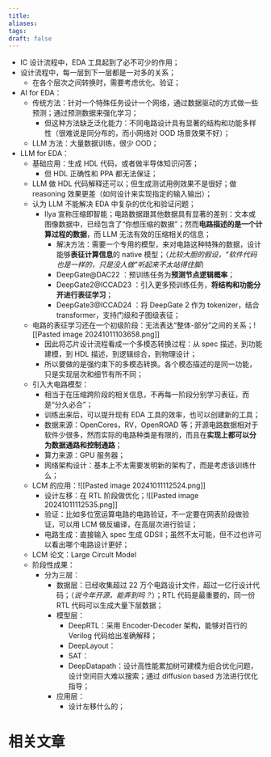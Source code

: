 ```yaml
---
title: 
aliases: 
tags: 
draft: false
---
```

- IC 设计流程中，EDA 工具起到了必不可少的作用；
- 设计流程中，每一层到下一层都是一对多的关系；
	- 在各个层次之间转换时，需要考虑优化、验证；
- AI for EDA：
	- 传统方法：针对一个特殊任务设计一个网络，通过数据驱动的方式做一些预测；通过预测数据来强化学习；
		- 但这种方法缺乏泛化能力：不同电路设计具有显著的结构和功能多样性（很难说是同分布的，而小网络对 OOD 场景效果不好）；
	- LLM 方法：大量数据训练，很少 OOD；
- LLM for EDA：
	- 基础应用：生成 HDL 代码，或者做半导体知识问答；
		- 但 HDL 正确性和 PPA 都无法保证；
	- LLM 做 HDL 代码解释还可以；但生成测试用例效果不是很好；做 reasoning 效果更差（如何设计来实现指定的输入输出）；
	- 认为 LLM 不能解决 EDA 中复杂的优化和验证问题；
		- Ilya 宣称压缩即智能；电路数据跟其他数据具有显著的差别：文本或图像数据中，已经包含了“你想压缩的数据”；然而**电路描述的是一个计算过程的数据**，而 LLM 无法有效的压缩相关的信息；
			- 解决方法：需要一个专用的模型，来对电路这种特殊的数据，设计能够**表征计算信息**的 native 模型；（*比较大胆的假设，“软件代码也是一样的，只是没人做”听起来不太站得住脚*）
			- DeepGate@DAC22 ：预训练任务为**预测节点逻辑概率**；
			- DeepGate2@ICCAD23 ：引入更多预训练任务，**将结构和功能分开进行表征学习**；
			- DeepGate3@ICCAD24 ：将 DeepGate 2 作为 tokenizer，结合 transformer，支持门级和子图级表征；
	- 电路的表征学习还在一个初级阶段：无法表达“整体-部分”之间的关系；![[Pasted image 20241011103658.png]]
		- 因此将芯片设计流程看成一个多模态转换过程：从 spec 描述，到功能建模，到 HDL 描述，到逻辑综合，到物理设计；
		- 所以要做的是强约束下的多模态转换。各个模态描述的是同一功能，只是实现层次和细节有所不同；
	- 引入大电路模型：
		- 相当于在压缩跨阶段的相关信息，不再每一阶段分别学习表征，而是“分久必合”；
		- 训练出来后，可以提升现有 EDA 工具的效率，也可以创建新的工具；
		- 数据来源：OpenCores，RV，OpenROAD 等；开源电路数据相对于软件少很多，然而实际的电路种类是有限的，而且在**实现上都可以分为数据通路和控制通路**；
		- 算力来源：GPU 服务器；
		- 网络架构设计：基本上不太需要发明新的架构了，而是考虑该训练什么；
	- LCM 的应用：![[Pasted image 20241011112524.png]]
		- 设计左移：在 RTL 阶段做优化；![[Pasted image 20241011112535.png]]
		- 验证：比如多位宽运算电路的电路验证，不一定要在网表阶段做验证，可以用 LCM 做反编译，在高层次进行验证；
		- 电路生成：直接输入 spec 生成 GDSII；虽然不太可能，但不过也许可以看出哪个电路设计更好；
	- LCM 论文：Large Circult Model
	- 阶段性成果：
		- 分为三层：
			- 数据层：已经收集超过 22 万个电路设计文件，超过一亿行设计代码；（*说今年开源，能弄到吗？*）；RTL 代码是最重要的，同一份 RTL 代码可以生成大量下层数据；
			- 模型层：
				- DeepRTL：采用 Encoder-Decoder 架构，能够对百行的 Verilog 代码给出准确解释；
				- DeepLayout：
				- SAT：
				- DeepDatapath：设计高性能累加树可建模为组合优化问题，设计空间巨大难以搜索；通过 diffusion based 方法进行优化指导；
			- 应用层：
				- 设计左移什么的；



# 相关文章

